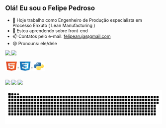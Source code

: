 ## Olá! Eu sou o Felipe Pedroso

- 🔭 Hoje trabalho como Engenheiro de Produção especialista em Processo Enxuto ( Lean Manufacturing )
- 🌱 Estou aprendendo sobre front-end
- 📫 Contatos pelo e-mail: felipearuja@gmail.com
- 😄 Pronouns: ele/dele

 <div>
  <a href="https://github.com/felipe-pedroso">
  <img height="180em" src="https://github-readme-stats.vercel.app/api?username=felipe-pedroso&show_icons=true&theme=dracula&include_all_commits=true&count_private=true"/>
  <img height="180em" src="https://github-readme-stats.vercel.app/api/top-langs/?username=felipe-pedroso&layout=compact&langs_count=7&theme=dracula"/>
</div>
  
 <div style="display: inline_block"><br>
    <img align="center" alt="Felipe-Html" height="30" width="40" src="https://raw.githubusercontent.com/devicons/devicon/master/icons/html5/html5-original.svg">
    <img align="center" alt="Felipe-CSS" height="30" width="40" src="https://raw.githubusercontent.com/devicons/devicon/master/icons/css3/css3-original.svg">
    <img align="center" alt="Felipe-Python" height="30" width="40" src="https://raw.githubusercontent.com/devicons/devicon/master/icons/python/python-original.svg">
 </div>
  
   ##
  
 <div> 
  <a href="https://instagram.com/felipepedroso.oficial" target="_blank"><img src="https://img.shields.io/badge/-Instagram-%23E4405F?style=for-the-badge&logo=instagram&logoColor=white" target="_blank"></a>
  <a href = "mailto:felipearuja@gmail.com"><img src="https://img.shields.io/badge/Gmail-D14836?style=for-the-badge&logo=gmail&logoColor=white"></a>
  <a href="https://www.linkedin.com/in/felipe-pedroso-38943870/" target="_blank"><img src="https://img.shields.io/badge/-LinkedIn-%230077B5?style=for-the-badge&logo=linkedin&logoColor=white" target="_blank"></a> 
 
  ![Snake animation](https://github.com/felipe-pedroso/felipe-pedroso/blob/output/github-contribution-grid-snake.svg)
 
</div> 

